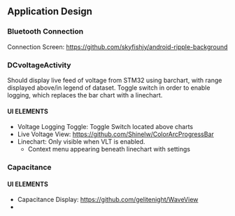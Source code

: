 ## Application Design

### Bluetooth Connection

Connection Screen: https://github.com/skyfishjy/android-ripple-background

### DCvoltageActivity

Should display live feed of voltage from STM32 using barchart, with range displayed above/in legend of dataset. Toggle switch in order to enable logging, which replaces the bar chart with a linechart.

#### UI ELEMENTS

- Voltage Logging Toggle: Toggle Switch located above charts
- Live Voltage View: https://github.com/Shinelw/ColorArcProgressBar
- Linechart: Only visible when VLT is enabled.
  - Context menu appearing beneath linechart with settings



### Capacitance

#### UI ELEMENTS

  - Capacitance Display: https://github.com/gelitenight/WaveView
  -
